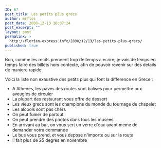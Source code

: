 ```yaml
---
ID: 67
post_title: Les petits plus grecs
author: mrflos
post_date: 2008-12-13 18:07:24
post_excerpt: ""
layout: post
permalink: >
  http://florian-express.info/2008/12/13/les-petits-plus-grecs/
published: true
---
```

Bon, comme les recits prennent trop de temps a ecrire, je vais de temps en temps faire des billets hors contexte, afin de pouvoir revenir sur des details de maniere rapide.

Voici la liste non exaustive des petits plus qui font la difference en Grece :
<ul>
	<li>A Athenes, les paves des routes sont balises pour permettre aux aveugles de circuler</li>
	<li>La plupart des restaurant vous offre de dessert</li>
	<li>Les vieux grecs sont les champions du monde du tournage de chapelet</li>
	<li>Les alcools sont pas chers</li>
	<li>On peut fumer de partout</li>
	<li>On peut prendre des photos dans tous les musees</li>
	<li>En arrivant au bar, on vous sert un verre d'eau avant meme de demander votre commande</li>
	<li>Le bus vous prend, et vous depose n'importe ou sur la route</li>
	<li>Il fait plus de 25 degres en novembre</li>
</ul>